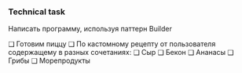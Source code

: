### Technical task
Написать программу, используя паттерн Builder

❑ Готовим пиццу
❑ По кастомному рецепту от пользователя содержащему в разных сочетаниях:
❑ Сыр
❑ Бекон
❑ Ананасы
❑ Грибы
❑ Морепродукты